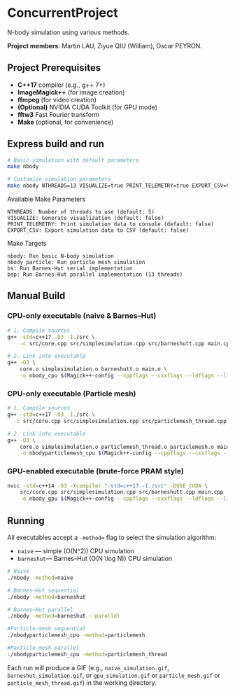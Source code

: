 # ConcurrentProject

N-body simulation using various methods.

**Project members**: Martin LAU, Ziyue QIU (William), Oscar PEYRON.

## Project Prerequisites

- **C++17** compiler (e.g., g++ 7+)
- **ImageMagick++** (for image creation)
- **ffmpeg** (for video creation)
- **(Optional)** NVIDIA CUDA Toolkit (for GPU mode)
- **fftw3** Fast Fourier transform
- **Make** (optional, for convenience)


## Express build and run

```bash
# Basic simulation with default parameters
make nbody

# Customize simulation parameters
make nbody NTHREADS=13 VISUALIZE=true PRINT_TELEMETRY=true EXPORT_CSV=true

```

Available Make Parameters

    NTHREADS: Number of threads to use (default: 5)
    VISUALIZE: Generate visualization (default: false)
    PRINT_TELEMETRY: Print simulation data to console (default: false)
    EXPORT_CSV: Export simulation data to CSV (default: false)

Make Targets

    nbody: Run basic N-body simulation
    nbody_particle: Run particle mesh simulation
    bs: Run Barnes-Hut serial implementation
    bsp: Run Barnes-Hut parallel implementation (13 threads)


## Manual Build 

### CPU-only executable (naive & Barnes–Hut)

```bash
# 1. Compile sources
g++ -std=c++17 -O3 -I./src \
    -c src/core.cpp src/simplesimulation.cpp src/barneshutt.cpp main.cpp 

# 2. Link into executable
g++ -O3 \
    core.o simplesimulation.o barneshutt.o main.o \
    -o nbody_cpu $(Magick++-config --cppflags --cxxflags --ldflags --libs)
```

### CPU-only executable (Particle mesh)
```bash
# 1. Compile sources
g++ -std=c++17 -O3 -I./src \
  -c src/core.cpp src/simplesimulation.cpp src/particlemesh_thread.cpp src/particlemesh.cpp mainparticlemesh.cpp

# 2. Link into executable
g++ -O3 \
    core.o simplesimulation.o particlemesh_thread.o particlemesh.o mainparticlemesh.o \
    -o nbodyparticlemesh_cpu $(Magick++-config --cppflags --cxxflags --ldflags --libs)
```


### GPU-enabled executable (brute-force PRAM style)

```bash
nvcc -std=c++14 -O3 -Xcompiler "-std=c++17 -I./src" -DUSE_CUDA \
    src/core.cpp src/simplesimulation.cpp src/barneshutt.cpp main.cpp  \
    -o nbody_gpu $(Magick++-config --cppflags --cxxflags --ldflags --libs) -lcudart
```

## Running

All executables accept a `-method=` flag to select the simulation algorithm:

- `naive`    — simple \(O(N^2)\) CPU simulation
- `barneshut`— Barnes–Hut \(O(N \log N)\) CPU simulation

```bash
# Naive
./nbody -method=naive

# Barnes–Hut sequential
./nbody -method=barneshut

# Barnes–Hut parallel
./nbody -method=barneshut --parallel

#Particle-mesh sequential
./nbodyparticlemesh_cpu -method=particlemesh

#Particle-mesh parallel
./nbodyparticlemesh_cpu -method=particlemesh_thread
```

Each run will produce a GIF (e.g., `naive_simulation.gif`, `barneshut_simulation.gif`, or `gpu_simulation.gif` or `particle_mesh.gif` or `particle_mesh_thread.gif`) in the working directory.
